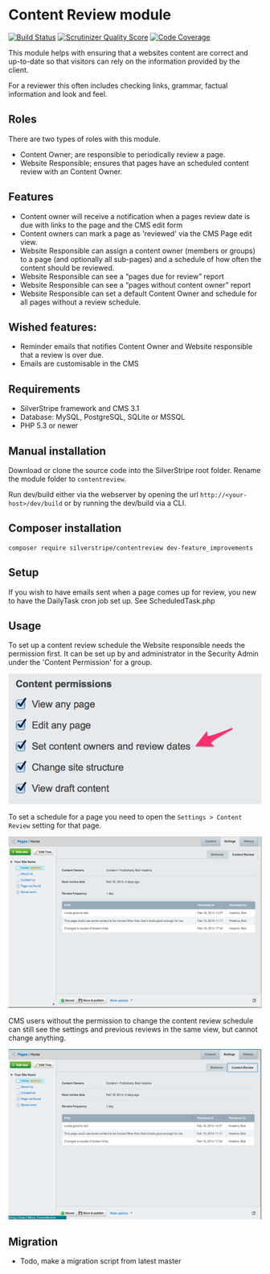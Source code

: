# Content Review module

[![Build Status](https://travis-ci.org/silverstripe-labs/silverstripe-contentreview.png?branch=feature_improvements)](https://travis-ci.org/silverstripe-labs/silverstripe-contentreview)
[![Scrutinizer Quality Score](https://scrutinizer-ci.com/g/silverstripe-labs/silverstripe-contentreview/badges/quality-score.png?s=e68f2c583f03c7eab0326781f6219f0ed58c9ad8)](https://scrutinizer-ci.com/g/silverstripe-labs/silverstripe-contentreview/)
[![Code Coverage](https://scrutinizer-ci.com/g/silverstripe-labs/silverstripe-contentreview/badges/coverage.png?s=42151d66ef5121363face01c03c94dc479baa408)](https://scrutinizer-ci.com/g/silverstripe-labs/silverstripe-contentreview/)

This module helps with ensuring that a websites content are correct and up-to-date so that visitors 
can rely on the information provided by the client.

For a reviewer this often includes checking links, grammar, factual information and look and feel.


## Roles

There are two types of roles with this module. 

 * Content Owner; are responsible to periodically review a page.
 * Website Responsible; ensures that pages have an scheduled content review with an Content Owner.

## Features

 * Content owner will receive a notification when a pages review date is due with links to the page and the CMS edit form 
 * Content owners can mark a page as 'reviewed' via the CMS Page edit view.
 * Website Responsible can assign a content owner (members or groups) to a page (and optionally all sub-pages) and a schedule of how often the content should be reviewed.
 * Website Responsible can see a “pages due for review” report
 * Website Responsible can see a “pages without content owner” report
 * Website Responsible can set a default Content Owner and schedule for all pages without a review schedule.

## Wished features:

 * Reminder emails that notifies Content Owner and Website responsible that a review is over due.
 * Emails are customisable in the CMS


## Requirements

 * SilverStripe framework and CMS 3.1
 * Database: MySQL, PostgreSQL, SQLite or MSSQL
 * PHP 5.3 or newer

## Manual installation

Download or clone the source code into the SilverStripe root folder. Rename the module folder
to `contentreview`.

Run dev/build either via the webserver by opening the url `http://<your-host>/dev/build` or 
by running the dev/build via a CLI.

## Composer installation

	composer require silverstripe/contentreview dev-feature_improvements

## Setup

If you wish to have emails sent when a page comes up for review, you
new to have the DailyTask cron job set up. See ScheduledTask.php

## Usage

To set up a content review schedule the Website responsible needs the permission first. It can be 
set up by and administrator in the Security Admin under the 'Content Permission' for a group.

![](docs/en/images/content-review-permission.png)

To set a schedule for a page you need to open the `Settings > Content Review` setting for that page.

![](docs/en/images/content-review-settings.png)

CMS users without the permission to change the content review schedule can still see the settings 
and previous reviews in the same view, but cannot change anything.

![](docs/en/images/content-review-settings-ro.png)


## Migration

 * Todo, make a migration script from latest master
